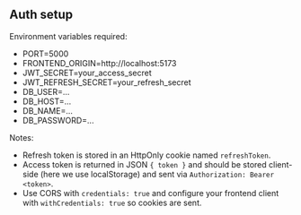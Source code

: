 ## Auth setup

Environment variables required:

- PORT=5000
- FRONTEND_ORIGIN=http://localhost:5173
- JWT_SECRET=your_access_secret
- JWT_REFRESH_SECRET=your_refresh_secret
- DB_USER=...
- DB_HOST=...
- DB_NAME=...
- DB_PASSWORD=...

Notes:

- Refresh token is stored in an HttpOnly cookie named `refreshToken`.
- Access token is returned in JSON `{ token }` and should be stored client-side (here we use localStorage) and sent via `Authorization: Bearer <token>`.
- Use CORS with `credentials: true` and configure your frontend client with `withCredentials: true` so cookies are sent.
